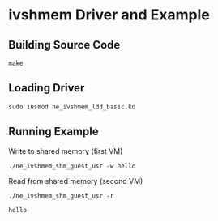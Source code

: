# ivshmem Driver and Example
## Building Source Code
`make`

## Loading Driver
`sudo insmod ne_ivshmem_ldd_basic.ko`

## Running Example
Write to shared memory (first VM)

`./ne_ivshmem_shm_guest_usr -w hello`

Read from shared memory (second VM)

`./ne_ivshmem_shm_guest_usr -r`

`hello`
